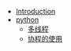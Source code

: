 * [Introduction](README.md)
* [python](python/README.md)
   * [多线程](python/1.多线程.md)
   * [协程的使用](python/2.协程的使用.md)
